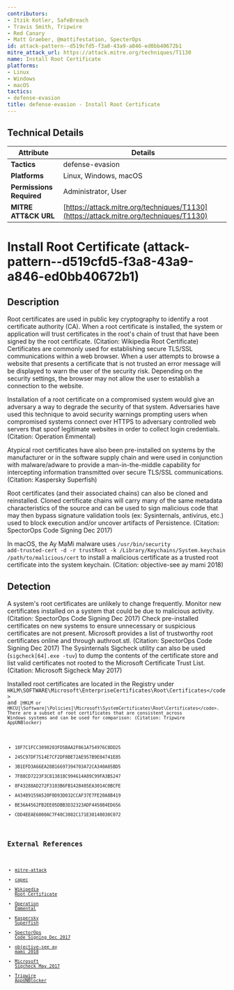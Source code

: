 ```yaml
---
contributors:
- Itzik Kotler, SafeBreach
- Travis Smith, Tripwire
- Red Canary
- Matt Graeber, @mattifestation, SpecterOps
id: attack-pattern--d519cfd5-f3a8-43a9-a846-ed0bb40672b1
mitre_attack_url: https://attack.mitre.org/techniques/T1130
name: Install Root Certificate
platforms:
- Linux
- Windows
- macOS
tactics:
- defense-evasion
title: defense-evasion - Install Root Certificate
---
```


## Technical Details

| Attribute | Details |
|-----------|----------|
| **Tactics** | defense-evasion |
| **Platforms** | Linux, Windows, macOS |
| **Permissions Required** | Administrator, User |
| **MITRE ATT&CK URL** | [https://attack.mitre.org/techniques/T1130](https://attack.mitre.org/techniques/T1130) |

# Install Root Certificate (attack-pattern--d519cfd5-f3a8-43a9-a846-ed0bb40672b1)

## Description
Root certificates are used in public key cryptography to identify a root certificate authority (CA). When a root certificate is installed, the system or application will trust certificates in the root's chain of trust that have been signed by the root certificate. (Citation: Wikipedia Root Certificate) Certificates are commonly used for establishing secure TLS/SSL communications within a web browser. When a user attempts to browse a website that presents a certificate that is not trusted an error message will be displayed to warn the user of the security risk. Depending on the security settings, the browser may not allow the user to establish a connection to the website.

Installation of a root certificate on a compromised system would give an adversary a way to degrade the security of that system. Adversaries have used this technique to avoid security warnings prompting users when compromised systems connect over HTTPS to adversary controlled web servers that spoof legitimate websites in order to collect login credentials. (Citation: Operation Emmental)

Atypical root certificates have also been pre-installed on systems by the manufacturer or in the software supply chain and were used in conjunction with malware/adware to provide a man-in-the-middle capability for intercepting information transmitted over secure TLS/SSL communications. (Citation: Kaspersky Superfish)

Root certificates (and their associated chains) can also be cloned and reinstalled. Cloned certificate chains will carry many of the same metadata characteristics of the source and can be used to sign malicious code that may then bypass signature validation tools (ex: Sysinternals, antivirus, etc.) used to block execution and/or uncover artifacts of Persistence. (Citation: SpectorOps Code Signing Dec 2017)

In macOS, the Ay MaMi malware uses <code>/usr/bin/security add-trusted-cert -d -r trustRoot -k /Library/Keychains/System.keychain /path/to/malicious/cert</code> to install a malicious certificate as a trusted root certificate into the system keychain. (Citation: objective-see ay mami 2018)

## Detection
A system's root certificates are unlikely to change frequently. Monitor new certificates installed on a system that could be due to malicious activity. (Citation: SpectorOps Code Signing Dec 2017) Check pre-installed certificates on new systems to ensure unnecessary or suspicious certificates are not present. Microsoft provides a list of trustworthy root certificates online and through authroot.stl. (Citation: SpectorOps Code Signing Dec 2017) The Sysinternals Sigcheck utility can also be used (<code>sigcheck[64].exe -tuv</code>) to dump the contents of the certificate store and list valid certificates not rooted to the Microsoft Certificate Trust List. (Citation: Microsoft Sigcheck May 2017)

Installed root certificates are located in the Registry under <code>HKLM\SOFTWARE\Microsoft\EnterpriseCertificates\Root\Certificates\</code> and <code>[HKLM or HKCU]\Software[\Policies\]\Microsoft\SystemCertificates\Root\Certificates\</code>. There are a subset of root certificates that are consistent across Windows systems and can be used for comparison: (Citation: Tripwire AppUNBlocker)

* 18F7C1FCC3090203FD5BAA2F861A754976C8DD25
* 245C97DF7514E7CF2DF8BE72AE957B9E04741E85
* 3B1EFD3A66EA28B16697394703A72CA340A05BD5
* 7F88CD7223F3C813818C994614A89C99FA3B5247
* 8F43288AD272F3103B6FB1428485EA3014C0BCFE
* A43489159A520F0D93D032CCAF37E7FE20A8B419
* BE36A4562FB2EE05DBB3D32323ADF445084ED656
* CDD4EEAE6000AC7F40C3802C171E30148030C072

## External References
- [mitre-attack](https://attack.mitre.org/techniques/T1130)
- [capec](https://capec.mitre.org/data/definitions/479.html)
- [Wikipedia Root Certificate](https://en.wikipedia.org/wiki/Root_certificate)
- [Operation Emmental](http://www.trendmicro.com/cloud-content/us/pdfs/security-intelligence/white-papers/wp-finding-holes-operation-emmental.pdf)
- [Kaspersky Superfish](https://www.kaspersky.com/blog/lenovo-pc-with-adware-superfish-preinstalled/7712/)
- [SpectorOps Code Signing Dec 2017](https://posts.specterops.io/code-signing-certificate-cloning-attacks-and-defenses-6f98657fc6ec)
- [objective-see ay mami 2018](https://objective-see.com/blog/blog_0x26.html)
- [Microsoft Sigcheck May 2017](https://docs.microsoft.com/sysinternals/downloads/sigcheck)
- [Tripwire AppUNBlocker](https://www.tripwire.com/state-of-security/off-topic/appunblocker-bypassing-applocker/)

